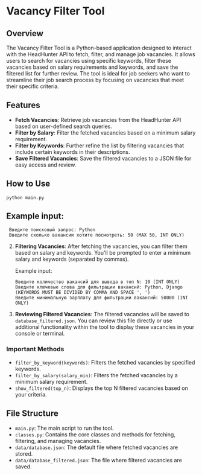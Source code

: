 # Vacancy Filter Tool

## Overview

The Vacancy Filter Tool is a Python-based application designed to interact with the HeadHunter API to fetch, filter, and manage job vacancies. It allows users to search for vacancies using specific keywords, filter these vacancies based on salary requirements and keywords, and save the filtered list for further review. The tool is ideal for job seekers who want to streamline their job search process by focusing on vacancies that meet their specific criteria.

## Features

- **Fetch Vacancies**: Retrieve job vacancies from the HeadHunter API based on user-defined search queries.
- **Filter by Salary**: Filter the fetched vacancies based on a minimum salary requirement.
- **Filter by Keywords**: Further refine the list by filtering vacancies that include certain keywords in their descriptions.
- **Save Filtered Vacancies**: Save the filtered vacancies to a JSON file for easy access and review.

## How to Use

    python main.py


## Example input:

   ```
    Введите поисковый запрос: Python
    Введите сколько вакансии хотите посмотреть: 50 (MAX 50, INT ONLY)
   ```

2. **Filtering Vacancies**: After fetching the vacancies, you can filter them based on salary and keywords. You'll be prompted to enter a minimum salary and keywords (separated by commas).

    Example input:

    ```
    Введите количество вакансий для вывода в топ N: 10 (INT ONLY)
    Введите ключевые слова для фильтрации вакансий: Python, Django (KEYWORDS MUST BE DIVIDED BY COMMA AND SPACE ', ')
    Введите минимальную зарплату для фильтрации вакансий: 50000 (INT ONLY)
    ```

3. **Reviewing Filtered Vacancies**: The filtered vacancies will be saved to `database_filtered.json`. You can review this file directly or use additional functionality within the tool to display these vacancies in your console or terminal.

### Important Methods

- `filter_by_keyword(keywords)`: Filters the fetched vacancies by specified keywords.
- `filter_by_salary(salary_min)`: Filters the fetched vacancies by a minimum salary requirement.
- `show_filtered(top_n)`: Displays the top N filtered vacancies based on your criteria.

## File Structure

- `main.py`: The main script to run the tool.
- `classes.py`: Contains the core classes and methods for fetching, filtering, and managing vacancies.
- `data/database.json`: The default file where fetched vacancies are stored.
- `data/database_filtered.json`: The file where filtered vacancies are saved.